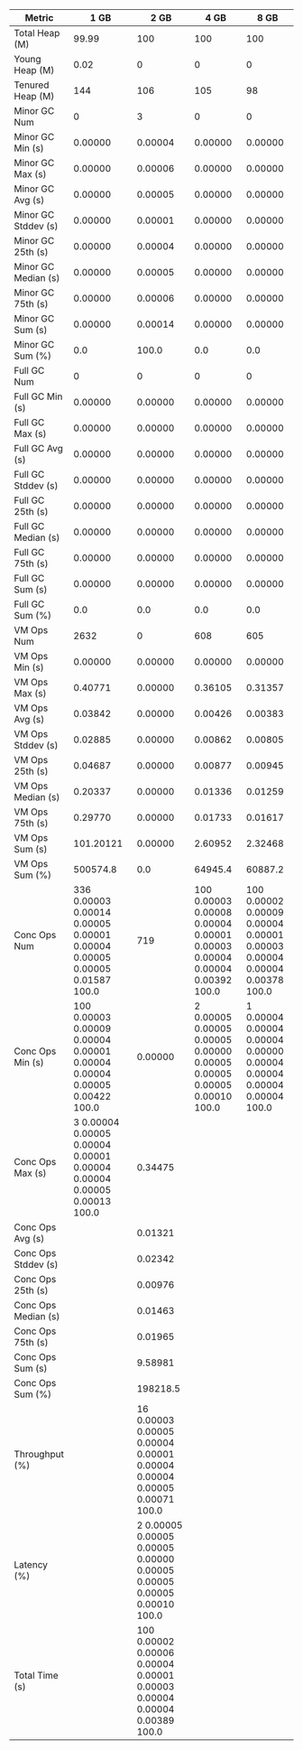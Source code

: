 | Metric | 1 GB | 2 GB | 4 GB | 8 GB |
|------|----|----|----|----|
| Total Heap (M) | 99.99 | 100 | 100 | 100 |
| Young Heap (M) | 0.02 | 0 | 0 | 0 |
| Tenured Heap (M) | 144 | 106 | 105 | 98 |
| Minor GC Num | 0 | 3 | 0 | 0 |
| Minor GC Min (s) | 0.00000 | 0.00004 | 0.00000 | 0.00000 |
| Minor GC Max (s) | 0.00000 | 0.00006 | 0.00000 | 0.00000 |
| Minor GC Avg (s) | 0.00000 | 0.00005 | 0.00000 | 0.00000 |
| Minor GC Stddev (s) | 0.00000 | 0.00001 | 0.00000 | 0.00000 |
| Minor GC 25th (s) | 0.00000 | 0.00004 | 0.00000 | 0.00000 |
| Minor GC Median (s) | 0.00000 | 0.00005 | 0.00000 | 0.00000 |
| Minor GC 75th (s) | 0.00000 | 0.00006 | 0.00000 | 0.00000 |
| Minor GC Sum (s) | 0.00000 | 0.00014 | 0.00000 | 0.00000 |
| Minor GC Sum (%) | 0.0 | 100.0 | 0.0 | 0.0 |
| Full GC Num | 0 | 0 | 0 | 0 |
| Full GC Min (s) | 0.00000 | 0.00000 | 0.00000 | 0.00000 |
| Full GC Max (s) | 0.00000 | 0.00000 | 0.00000 | 0.00000 |
| Full GC Avg (s) | 0.00000 | 0.00000 | 0.00000 | 0.00000 |
| Full GC Stddev (s) | 0.00000 | 0.00000 | 0.00000 | 0.00000 |
| Full GC 25th (s) | 0.00000 | 0.00000 | 0.00000 | 0.00000 |
| Full GC Median (s) | 0.00000 | 0.00000 | 0.00000 | 0.00000 |
| Full GC 75th (s) | 0.00000 | 0.00000 | 0.00000 | 0.00000 |
| Full GC Sum (s) | 0.00000 | 0.00000 | 0.00000 | 0.00000 |
| Full GC Sum (%) | 0.0 | 0.0 | 0.0 | 0.0 |
| VM Ops Num | 2632 | 0 | 608 | 605 |
| VM Ops Min (s) | 0.00000 | 0.00000 | 0.00000 | 0.00000 |
| VM Ops Max (s) | 0.40771 | 0.00000 | 0.36105 | 0.31357 |
| VM Ops Avg (s) | 0.03842 | 0.00000 | 0.00426 | 0.00383 |
| VM Ops Stddev (s) | 0.02885 | 0.00000 | 0.00862 | 0.00805 |
| VM Ops 25th (s) | 0.04687 | 0.00000 | 0.00877 | 0.00945 |
| VM Ops Median (s) | 0.20337 | 0.00000 | 0.01336 | 0.01259 |
| VM Ops 75th (s) | 0.29770 | 0.00000 | 0.01733 | 0.01617 |
| VM Ops Sum (s) | 101.20121 | 0.00000 | 2.60952 | 2.32468 |
| VM Ops Sum (%) | 500574.8 | 0.0 | 64945.4 | 60887.2 |
| Conc Ops Num | 336	0.00003	0.00014	0.00005	0.00001	0.00004	0.00005	0.00005	0.01587	100.0 | 719 | 100	0.00003	0.00008	0.00004	0.00001	0.00003	0.00004	0.00004	0.00392	100.0 | 100	0.00002	0.00009	0.00004	0.00001	0.00003	0.00004	0.00004	0.00378	100.0 |
| Conc Ops Min (s) | 100	0.00003	0.00009	0.00004	0.00001	0.00004	0.00004	0.00005	0.00422	100.0 | 0.00000 | 2	0.00005	0.00005	0.00005	0.00000	0.00005	0.00005	0.00005	0.00010	100.0 | 1	0.00004	0.00004	0.00004	0.00000	0.00004	0.00004	0.00004	0.00004	100.0 |
| Conc Ops Max (s) | 3	0.00004	0.00005	0.00004	0.00001	0.00004	0.00004	0.00005	0.00013	100.0 | 0.34475 |  |  |
| Conc Ops Avg (s) |  | 0.01321 |  |  |
| Conc Ops Stddev (s) |  | 0.02342 |  |  |
| Conc Ops 25th (s) |  | 0.00976 |  |  |
| Conc Ops Median (s) |  | 0.01463 |  |  |
| Conc Ops 75th (s) |  | 0.01965 |  |  |
| Conc Ops Sum (s) |  | 9.58981 |  |  |
| Conc Ops Sum (%) |  | 198218.5 |  |  |
| Throughput (%) |  | 16	0.00003	0.00005	0.00004	0.00001	0.00004	0.00004	0.00005	0.00071	100.0 |  |  |
| Latency (%) |  | 2	0.00005	0.00005	0.00005	0.00000	0.00005	0.00005	0.00005	0.00010	100.0 |  |  |
| Total Time (s) |  | 100	0.00002	0.00006	0.00004	0.00001	0.00003	0.00004	0.00004	0.00389	100.0 |  |  |
